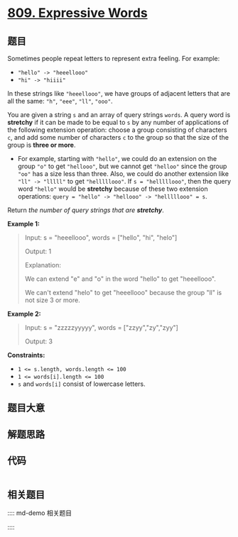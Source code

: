 # [809. Expressive Words](https://leetcode.com/problems/expressive-words)

## 题目

Sometimes people repeat letters to represent extra feeling. For example:

  * `"hello" -> "heeellooo"`
  * `"hi" -> "hiiii"`

In these strings like `"heeellooo"`, we have groups of adjacent letters that
are all the same: `"h"`, `"eee"`, `"ll"`, `"ooo"`.

You are given a string `s` and an array of query strings `words`. A query word
is **stretchy** if it can be made to be equal to `s` by any number of
applications of the following extension operation: choose a group consisting
of characters `c`, and add some number of characters `c` to the group so that
the size of the group is **three or more**.

  * For example, starting with `"hello"`, we could do an extension on the group `"o"` to get `"hellooo"`, but we cannot get `"helloo"` since the group `"oo"` has a size less than three. Also, we could do another extension like `"ll" -> "lllll"` to get `"helllllooo"`. If `s = "helllllooo"`, then the query word `"hello"` would be **stretchy** because of these two extension operations: `query = "hello" -> "hellooo" -> "helllllooo" = s`.

Return _the number of query strings that are **stretchy**_.



**Example 1:**

> Input: s = "heeellooo", words = ["hello", "hi", "helo"]
> 
> Output: 1
> 
> Explanation: 
> 
> We can extend "e" and "o" in the word "hello" to get "heeellooo".
> 
> We can't extend "helo" to get "heeellooo" because the group "ll" is not size 3 or more.

**Example 2:**

> Input: s = "zzzzzyyyyy", words = ["zzyy","zy","zyy"]
> 
> Output: 3

**Constraints:**

  * `1 <= s.length, words.length <= 100`
  * `1 <= words[i].length <= 100`
  * `s` and `words[i]` consist of lowercase letters.


## 题目大意

## 解题思路

## 代码

```javascript

```

## 相关题目

:::: md-demo 相关题目

::::
